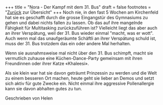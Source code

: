 +++
title = "Nora - Der Kampf mit dem 31. Bus"
draft = false
footnotes = "[Zurück](/about/) zur Übersicht"
+++
Noch nie, in den fast 5 Wochen am Kirchenfeld hat sie es geschafft durch die grosse Eingangstür des Gymnasiums zu gehen und dabei nichts fallen zu lassen. Ob das auf ihre mangelnde Fähigkeit für Multitasking zurückzuführen ist? Vielleicht liegt das aber auch an ihrer Verspätung, weil der 31. Bus wieder einmal "macht, was er wott". Auch wenn mal das unaufgeräumte Schäftli an ihrer Verspätung schuld ist, muss der 31. Bus trotzdem das ein oder andere Mal herhalten.

Wenn sie ausnahmsweise mal nicht über den 31. Bus schimpft, macht sie vermutlich zuhause eine Küchen-Dance-Party gemeinsam mit ihren Freundinnen oder ihrer Katze «Khaleesi».  

Als sie klein war hat sie davon geträumt Prinzessin zu werden und die Welt zu einem besseren Ort machen, heute geht sie lieber an Demos und setzt sich aktiv für gute Zwecke ein. Nicht einmal ihre aggressive Pollenallergie kann sie davon abhalten gutes zu tun.

Geschrieben von Helen